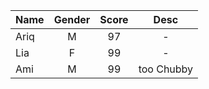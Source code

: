 | Name | Gender | Score | Desc |
|:---- |:------:|:-----:|:----:|
| Ariq |   M    |  97   |  -   |
| Lia  |   F    |  99   |  -   |
| Ami  |   M    |  99   | too Chubby     |

